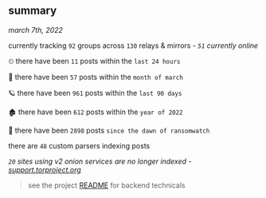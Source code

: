 
## summary
_march 7th, 2022_

currently tracking `92` groups across `130` relays & mirrors - _`51` currently online_

⏲ there have been `11` posts within the `last 24 hours`

🦈 there have been `57` posts within the `month of march`

🪐 there have been `961` posts within the `last 90 days`

🏚 there have been `612` posts within the `year of 2022`

🦕 there have been `2898` posts `since the dawn of ransomwatch`

there are `48` custom parsers indexing posts

_`20` sites using v2 onion services are no longer indexed - [support.torproject.org](https://support.torproject.org/onionservices/v2-deprecation/)_

> see the project [README](https://github.com/thetanz/ransomwatch#ransomwatch--) for backend technicals
